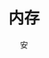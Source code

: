 ---
title: '内存'
author: '安'
description: '谈谈内存模块，顺便帮助自己系统性的回忆一下'
publishDate: '2025-09-05'
updatedDate: '2025-09-5'
tags:
- 内核
- 内存
language: 'Chinese'
draft: false
heroImage: { src: './0.jpg', color: '#A5F3C7' }
---